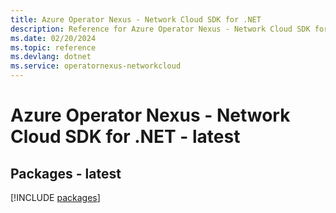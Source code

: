 ```yaml
---
title: Azure Operator Nexus - Network Cloud SDK for .NET
description: Reference for Azure Operator Nexus - Network Cloud SDK for .NET
ms.date: 02/20/2024
ms.topic: reference
ms.devlang: dotnet
ms.service: operatornexus-networkcloud
---
```

# Azure Operator Nexus - Network Cloud SDK for .NET - latest
## Packages - latest
[!INCLUDE [packages](operator-nexus---network-cloud-index.md)]